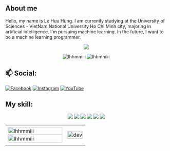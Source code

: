 
## About me
Hello, my name is Le Huu Hung. I am currently studying at the University of Sciences - VietNam National University Ho Chi Minh city, majoring in artificial intelligence. I'm pursuing machine learning. In the future, I want to be a machine learning programmer.
<p align="center"><img src="https://img.icons8.com/color/48/000000/vietnam-circular.png"/></p>
<p align="center"> <img src="https://komarev.com/ghpvc/?username=lhhmmiii" alt="lhhmmiii" /> <img src="https://badges.pufler.dev/repos/lhhmmiii" alt="lhhmmiii" /> </p>

## 📫 Social:

[![Facebook](https://img.shields.io/badge/Facebook-%231877F2.svg?logo=Facebook&logoColor=white)](https://facebook.com/https://www.facebook.com/hung.lehuu.18400/) 
[![Instagram](https://img.shields.io/badge/Instagram-%23E4405F.svg?logo=Instagram&logoColor=white)](https://instagram.com/https://www.instagram.com/lhh.m.i/) 
[![YouTube](https://img.shields.io/badge/YouTube-%23FF0000.svg?logo=YouTube&logoColor=white)](https://youtube.com/c/https://www.youtube.com/channel/UCh6iunKP7FhziBJcsZRrbNw) 

## My skill:
<p align="center">
 <img src="https://img.icons8.com/color/48/undefined/c-plus-plus-logo.png"/> 
 <img src="https://img.icons8.com/color/48/undefined/python--v1.png"/>
 <img src="https://img.shields.io/badge/latex-%23008080.svg?style=for-the-badge&logo=latex&logoColor=white">
 <img src="https://img.icons8.com/fluency/48/undefined/matlab.png"/>
 <img src="https://img.icons8.com/color/48/000000/visual-studio-2019.png"/>
 <img src="https://img.icons8.com/dusk/48/000000/anaconda.png"/>
<table style="width:100%;">
  <tr>
    <td>
      <img src="https://github-readme-stats.vercel.app/api/top-langs/?username=lhhmmiii&bg_color=FFFFFF00&text_color=179fa3&layout=compact&hide=CSS&langs_count=10&custom_title=Top%20ngôn%20ngữ%20được%20dùng" alt="lhhmmiii" width="100%"/>
      <img src="https://github-readme-stats.vercel.app/api?username=lhhmmiii&bg_color=FFFFFF00&text_color=179fa3&show_icons=true&count_private=true&include_all_commits=true&custom_title=Hoạt%20động%20trên%20Github" alt="lhhmmiii" width="100%"/>
    </td>
    <td>
      <p align="center"> 
        <img src="https://cdn.dribbble.com/users/1059583/screenshots/4171367/coding-freak.gif" alt="dev" width="100%"/>
      </p>
    </td>
  </tr>
</table>

